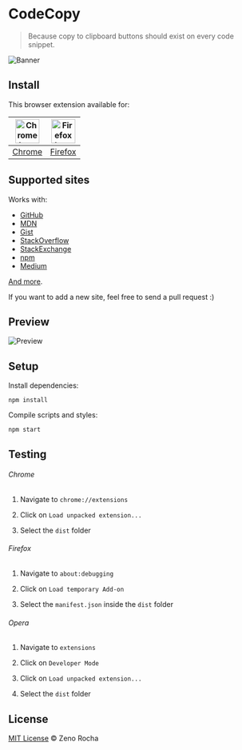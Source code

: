 # CodeCopy

> Because copy to clipboard buttons should exist on every code snippet.

![Banner](https://cloud.githubusercontent.com/assets/398893/25569224/c3e7a724-2dc7-11e7-9ff4-7861c7876028.png)

## Install

This browser extension available for:

| <a href="https://chrome.google.com/webstore/detail/codecopy/fkbfebkcoelajmhanocgppanfoojcdmg"><img src="https://cloud.githubusercontent.com/assets/398893/15528951/e9f5dc0a-21fd-11e6-86e7-8a0cad6e7548.png" width="48px" height="48px" alt="Chrome logo"></a> | <a href="https://addons.mozilla.org/en-US/firefox/addon/codecopy/"><img src="https://cloud.githubusercontent.com/assets/398893/15528952/ea095cc6-21fd-11e6-9aae-d67479edd442.png" width="48px" height="48px" alt="Firefox logo"></a> |
|:---:|:---:|
| [Chrome](https://chrome.google.com/webstore/detail/codecopy/fkbfebkcoelajmhanocgppanfoojcdmg) | [Firefox](https://addons.mozilla.org/en-US/firefox/addon/codecopy/) |

## Supported sites

Works with:

* [GitHub](https://github.com/)
* [MDN](https://developer.mozilla.org/)
* [Gist](https://gist.github.com/)
* [StackOverflow](http://stackoverflow.com/)
* [StackExchange](https://stackexchange.com/sites)
* [npm](https://www.npmjs.com/)
* [Medium](https://medium.com/)

[And more](https://github.com/zenorocha/codecopy/blob/master/dist/manifest.json#L22).

If you want to add a new site, feel free to send a pull request :)

## Preview

![Preview](https://cloud.githubusercontent.com/assets/398893/25569031/5840911a-2dc3-11e7-8445-a5b0867ceec7.png)

## Setup

Install dependencies:

```
npm install
```

Compile scripts and styles:

```
npm start
```

## Testing

###### Chrome

1. Navigate to `chrome://extensions`

2. Click on `Load unpacked extension...`

3. Select the `dist` folder

###### Firefox

1. Navigate to `about:debugging`

2. Click on `Load temporary Add-on`

3. Select the `manifest.json` inside the `dist` folder

###### Opera

1. Navigate to `extensions`

2. Click on `Developer Mode`

3. Click on `Load unpacked extension...`

4. Select the `dist` folder

## License

[MIT License](http://zenorocha.mit-license.org/) © Zeno Rocha
